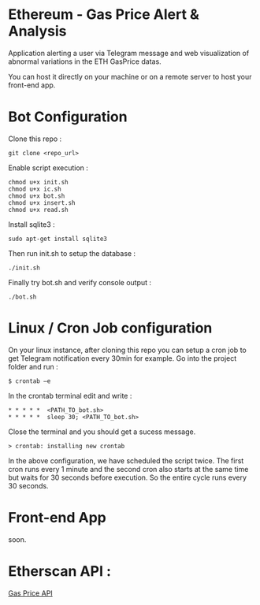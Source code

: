 # Ethereum - Gas Price Alert & Analysis 
Application alerting a user via Telegram message and web visualization of abnormal variations in the ETH GasPrice datas.

You can host it directly on your machine or on a remote server to host your front-end app.

# Bot Configuration 
Clone this repo :
```
git clone <repo_url>
```

Enable script execution :
```
chmod u+x init.sh
chmod u+x ic.sh
chmod u+x bot.sh
chmod u+x insert.sh
chmod u+x read.sh
```

Install sqlite3 :
```
sudo apt-get install sqlite3
```

Then run init.sh to setup the database : 
```
./init.sh
```

Finally try bot.sh and verify console output : 
```
./bot.sh
```

# Linux / Cron Job configuration

On your linux instance, after cloning this repo you can setup a cron job to get Telegram notification every 30min for example.
Go into the project folder and run :
```
$ crontab –e
```
In the crontab terminal edit and write :
```
* * * * *  <PATH_TO_bot.sh>
* * * * *  sleep 30; <PATH_TO_bot.sh>
```
Close the terminal and you should get a sucess message.

```
> crontab: installing new crontab
```

In the above configuration, we have scheduled the script twice. The first cron runs every 1 minute and the second cron also starts at the same time but waits for 30 seconds before execution. So the entire cycle runs every 30 seconds.

# Front-end App
soon.
# Etherscan API :
[Gas Price API](https://api.etherscan.io/api?module=gastracker&action=gasoracle)